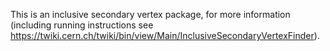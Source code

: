 This is an inclusive secondary vertex package, for more information (including running instructions see https://twiki.cern.ch/twiki/bin/view/Main/InclusiveSecondaryVertexFinder).